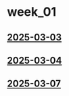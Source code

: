 # week_01 <!-- markmap: foldAll -->
## [2025-03-03](2025-03-03/2025-03-03.html)
## [2025-03-04](2025-03-04/2025-03-04.html)
## [2025-03-07](2025-03-07/2025-03-07.html)
